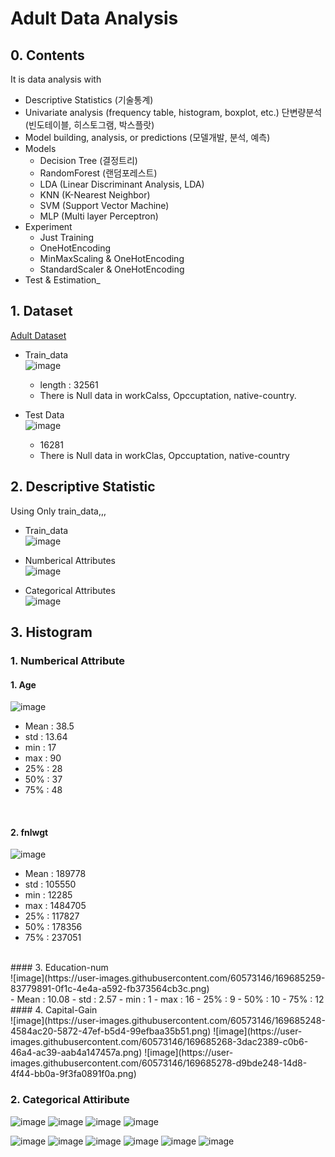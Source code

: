 # Adult Data Analysis
## 0. Contents
It is data analysis with
 - Descriptive Statistics (기술통계)
 - Univariate analysis (frequency table, histogram, boxplot, etc.) 단변량분석 (빈도테이블, 히스토그램, 박스플랏)
 - Model building, analysis, or predictions (모델개발, 분석, 예측)
  - Models
    - Decision Tree (결정트리)
    - RandomForest (랜덤포레스트)
    - LDA (Linear Discriminant Analysis, LDA)
    - KNN (K-Nearest Neighbor)
    - SVM (Support Vector Machine)
    - MLP (Multi layer Perceptron)
 - Experiment
   - Just Training
   - OneHotEncoding
   - MinMaxScaling & OneHotEncoding
   - StandardScaler & OneHotEncoding
 - Test & Estimation_


## 1. Dataset
<a href = https://archive.ics.uci.edu/ml/datasets/adult >Adult Dataset</a>

- Train_data <br>
 ![image](https://user-images.githubusercontent.com/60573146/169684532-39c07e2c-0843-4244-9a10-d735faf5c418.png)
  - length : 32561
  - There is Null data in workCalss,  Opccuptation, native-country.

- Test Data <br>
 ![image](https://user-images.githubusercontent.com/60573146/169684542-15a95979-27f1-40e6-abd2-3a1ad78b2786.png)
  - 16281
  - There is Null data in workClas, Opccuptation, native-country

## 2. Descriptive Statistic
Using Only train_data,,,
- Train_data <br>
 ![image](https://user-images.githubusercontent.com/60573146/169684624-d72b33e3-6a13-47a5-bf71-0c9ca7b615bf.png)

- Numberical Attributes <br>
 ![image](https://user-images.githubusercontent.com/60573146/169684668-6f2be880-069d-4dec-a1c1-01b12d7d5176.png)

- Categorical Attributes <br>
 ![image](https://user-images.githubusercontent.com/60573146/169684680-a587affd-2a8e-43b1-ab64-a0f11584cd1d.png)

## 3. Histogram
### 1. Numberical Attribute
 #### 1. Age 
 ![image](https://user-images.githubusercontent.com/60573146/169685186-92b9bfb7-f073-4147-a9ee-5b3a1b6bd24c.png)
 - Mean : 38.5
 - std : 13.64
 - min : 17
 - max : 90
 - 25% : 28
 - 50% : 37
 - 75% : 48
 <br>
 
 #### 2. fnlwgt <br>
 ![image](https://user-images.githubusercontent.com/60573146/169685194-0a8c2a93-f179-4551-89d3-e85c1e191cf0.png)<br>
 - Mean : 189778
 - std : 105550
 - min : 12285
 - max : 1484705
 - 25% : 117827
 - 50% : 178356
 - 75% : 237051
 <br>
 #### 3. Education-num<br>
 ![image](https://user-images.githubusercontent.com/60573146/169685259-83779891-0f1c-4e4a-a592-fb373564cb3c.png)<br>
 - Mean : 10.08
 - std : 2.57
 - min : 1
 - max : 16
 - 25% : 9
 - 50% : 10
 - 75% : 12
 #### 4. Capital-Gain<br>
 ![image](https://user-images.githubusercontent.com/60573146/169685248-4584ac20-5872-47ef-b5d4-99efbaa35b51.png)
 ![image](https://user-images.githubusercontent.com/60573146/169685268-3dac2389-c0b6-46a4-ac39-aab4a147457a.png)
 ![image](https://user-images.githubusercontent.com/60573146/169685278-d9bde248-14d8-4f44-bb0a-9f3fa0891f0a.png)





### 2. Categorical Attiribute 
 ![image](https://user-images.githubusercontent.com/60573146/169684982-89af5de0-26cd-4699-b664-89dc17f95825.png)
 ![image](https://user-images.githubusercontent.com/60573146/169685004-d6191a57-64b8-473a-a9b3-1ddd87293ab5.png)
 ![image](https://user-images.githubusercontent.com/60573146/169685203-88ca9f37-241b-4a13-9c13-106ad43d9ba8.png)
 ![image](https://user-images.githubusercontent.com/60573146/169685213-cc4d69ba-f2c9-445c-9ad4-184512e55c39.png)


 ![image](https://user-images.githubusercontent.com/60573146/169685010-b3d955fd-87b4-4325-8b15-3e94fd64ac75.png)
 ![image](https://user-images.githubusercontent.com/60573146/169685018-3c3616af-2a2e-499f-8187-712094bbc953.png)
 ![image](https://user-images.githubusercontent.com/60573146/169685058-808f89bf-3d0d-46e9-ad5a-c28cad97b8c6.png)
 ![image](https://user-images.githubusercontent.com/60573146/169685036-1fb28765-b985-4288-8e1e-622017d76487.png)
 ![image](https://user-images.githubusercontent.com/60573146/169685070-ea4a6b40-35a5-4aa8-bfea-06e88b7fdee6.png)
 ![image](https://user-images.githubusercontent.com/60573146/169685081-aad41ccc-e34a-48cd-8988-2484c001efa1.png)





